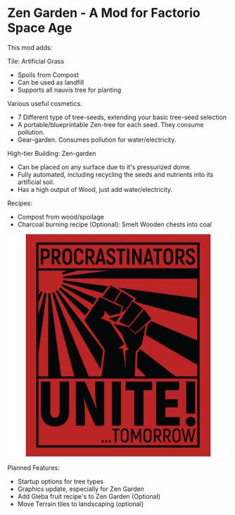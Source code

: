 # Zen Garden - A Mod for Factorio Space Age

This mod adds:

Tile: Artificial Grass
- Spoils from Compost
- Can be used as landfill
- Supports all nauvis tree for planting

Various useful cosmetics.
- 7 Different type of tree-seeds, extending your basic tree-seed selection
- A portable/blueprintable Zen-tree for each seed. They consume pollution.
- Gear-garden. Consumes pollution for water/electricity.

High-tier Building: Zen-garden
- Can be placed on any surface due to it's pressurized dome.
- Fully automated, including recycling the seeds and nutrients into its artificial soil.
- Has a high output of Wood, just add water/electricity.

Recipes:
- Compost from wood/spoilage
- Charcoal burning recipe (Optional): Smelt Wooden chests into coal

![Screenshot](screenshot.png)

Planned Features:
- Startup options for tree types
- Graphics update, especially for Zen Garden
- Add Gleba fruit recipe's to Zen Garden (Optional)
- Move Terrain tiles to landscaping (optional)